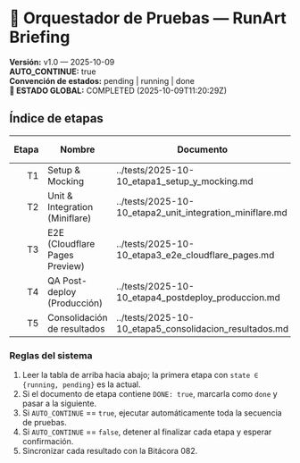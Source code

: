 # 🧪 Orquestador de Pruebas — RunArt Briefing
**Versión:** v1.0 — 2025-10-09  
**AUTO_CONTINUE:** true  
**Convención de estados:** pending | running | done  
**🎯 ESTADO GLOBAL:** COMPLETED (2025-10-09T11:20:29Z)

## Índice de etapas
| Etapa | Nombre | Documento | Estado | Última actualización |
|------:|--------|-----------|--------|----------------------|
| T1 | Setup & Mocking | ../tests/2025-10-10_etapa1_setup_y_mocking.md | done | 2025-10-09T01:13:23Z |
| T2 | Unit & Integration (Miniflare) | ../tests/2025-10-10_etapa2_unit_integration_miniflare.md | done | 2025-10-09T01:05:00Z |
| T3 | E2E (Cloudflare Pages Preview) | ../tests/2025-10-10_etapa3_e2e_cloudflare_pages.md | done | 2025-10-09T14:44:00Z |
| T4 | QA Post-deploy (Producción) | ../tests/2025-10-10_etapa4_postdeploy_produccion.md | done | 2025-10-09T15:15:55Z |
| T5 | Consolidación de resultados | ../tests/2025-10-10_etapa5_consolidacion_resultados.md | done | 2025-10-09T11:20:29Z |

### Reglas del sistema
1. Leer la tabla de arriba hacia abajo; la primera etapa con `state ∈ {running, pending}` es la actual.  
2. Si el documento de etapa contiene `DONE: true`, marcarla como `done` y pasar a la siguiente.  
3. Si `AUTO_CONTINUE` == `true`, ejecutar automáticamente toda la secuencia de pruebas.  
4. Si `AUTO_CONTINUE` == `false`, detener al finalizar cada etapa y esperar confirmación.  
5. Sincronizar cada resultado con la Bitácora 082.
